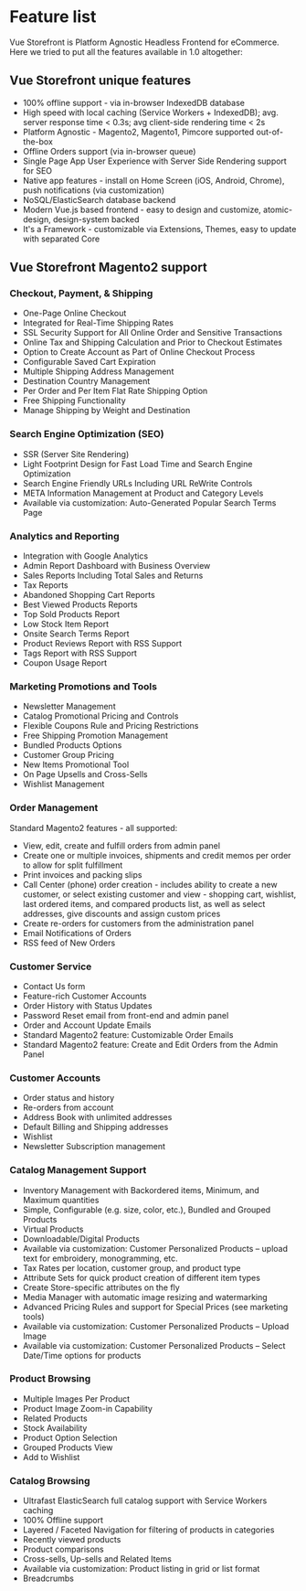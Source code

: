 # Feature list

Vue Storefront is Platform Agnostic Headless Frontend for eCommerce. Here we tried to put all the features available in 1.0 altogether:

## Vue Storefront unique features

- 100% offline support - via in-browser IndexedDB database
- High speed with local caching (Service Workers + IndexedDB); avg. server response time < 0.3s; avg client-side rendering time < 2s
- Platform Agnostic - Magento2, Magento1, Pimcore supported out-of-the-box
- Offline Orders support (via in-browser queue)
- Single Page App User Experience with Server Side Rendering support for SEO
- Native app features - install on Home Screen (iOS, Android, Chrome), push notifications (via customization)
- NoSQL/ElasticSearch database backend
- Modern Vue.js based frontend - easy to design and customize, atomic-design, design-system backed
- It's a Framework - customizable via Extensions, Themes, easy to update with separated Core

## Vue Storefront Magento2 support

### Checkout, Payment, & Shipping

- One-Page Online Checkout
- Integrated for Real-Time Shipping Rates
- SSL Security Support for All Online Order and Sensitive Transactions
- Online Tax and Shipping Calculation and Prior to Checkout Estimates
- Option to Create Account as Part of Online Checkout Process
- Configurable Saved Cart Expiration
- Multiple Shipping Address Management
- Destination Country Management
- Per Order and Per Item Flat Rate Shipping Option
- Free Shipping Functionality
- Manage Shipping by Weight and Destination

### Search Engine Optimization (SEO)

- SSR (Server Site Rendering)
- Light Footprint Design for Fast Load Time and Search Engine Optimization
- Search Engine Friendly URLs Including URL ReWrite Controls
- META Information Management at Product and Category Levels
- Available via customization: Auto-Generated Popular Search Terms Page

### Analytics and Reporting

- Integration with Google Analytics
- Admin Report Dashboard with Business Overview
- Sales Reports Including Total Sales and Returns
- Tax Reports
- Abandoned Shopping Cart Reports
- Best Viewed Products Reports
- Top Sold Products Report
- Low Stock Item Report
- Onsite Search Terms Report
- Product Reviews Report with RSS Support
- Tags Report with RSS Support
- Coupon Usage Report

### Marketing Promotions and Tools

- Newsletter Management
- Catalog Promotional Pricing and Controls
- Flexible Coupons Rule and Pricing Restrictions
- Free Shipping Promotion Management
- Bundled Products Options
- Customer Group Pricing
- New Items Promotional Tool
- On Page Upsells and Cross-Sells
- Wishlist Management

### Order Management

Standard Magento2 features - all supported:

- View, edit, create and fulfill orders from admin panel
- Create one or multiple invoices, shipments and credit memos per order to allow for split fulfillment
- Print invoices and packing slips
- Call Center (phone) order creation - includes ability to create a new customer, or select existing customer and view - shopping cart, wishlist, last ordered items, and compared products list, as well as select addresses, give discounts and assign custom prices
- Create re-orders for customers from the administration panel
- Email Notifications of Orders
- RSS feed of New Orders

### Customer Service

- Contact Us form
- Feature-rich Customer Accounts
- Order History with Status Updates
- Password Reset email from front-end and admin panel
- Order and Account Update Emails
- Standard Magento2 feature: Customizable Order Emails
- Standard Magento2 feature: Create and Edit Orders from the Admin Panel

### Customer Accounts

- Order status and history
- Re-orders from account
- Address Book with unlimited addresses
- Default Billing and Shipping addresses
- Wishlist
- Newsletter Subscription management

### Catalog Management Support

- Inventory Management with Backordered items, Minimum, and Maximum quantities
- Simple, Configurable (e.g. size, color, etc.), Bundled and Grouped Products
- Virtual Products
- Downloadable/Digital Products
- Available via customization: Customer Personalized Products – upload text for embroidery, monogramming, etc.
- Tax Rates per location, customer group, and product type
- Attribute Sets for quick product creation of different item types
- Create Store-specific attributes on the fly
- Media Manager with automatic image resizing and watermarking
- Advanced Pricing Rules and support for Special Prices (see marketing tools)
- Available via customization: Customer Personalized Products – Upload Image
- Available via customization: Customer Personalized Products – Select Date/Time options for products

### Product Browsing

- Multiple Images Per Product
- Product Image Zoom-in Capability
- Related Products
- Stock Availability
- Product Option Selection
- Grouped Products View
- Add to Wishlist

### Catalog Browsing

- Ultrafast ElasticSearch full catalog support with Service Workers caching
- 100% Offline support
- Layered / Faceted Navigation for filtering of products in categories
- Recently viewed products
- Product comparisons
- Cross-sells, Up-sells and Related Items
- Available via customization: Product listing in grid or list format
- Breadcrumbs
